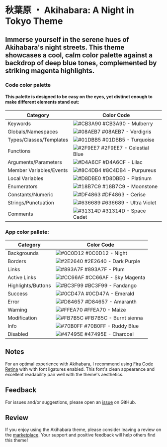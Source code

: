 # 秋葉原 ・ Akihabara: A Night in Tokyo Theme

## Immerse yourself in the serene hues of Akihabara's night streets. This theme showcases a cool, calm color palette against a backdrop of deep blue tones, complemented by striking magenta highlights.

### Code color palette

#### This palette is designed to be easy on the eyes, yet distinct enough to make different elements stand out:

| Category                   | Color Code                 |
|----------------------------|----------------------------|
| Keywords                   | ![#CB3A90](https://via.placeholder.com/15/CB3A90/000000?text=+) #CB3A90 - Mulberry |
| Globals/Namespaces         | ![#08AEB7](https://via.placeholder.com/15/08AEB7/000000?text=+) #08AEB7 - Verdigris |
| Types/Classes/Templates    | ![#01DBB5](https://via.placeholder.com/15/01DBB5/000000?text=+) #01DBB5 - Turquoise |
| Functions                  | ![#2F9EE7](https://via.placeholder.com/15/2F9EE7/000000?text=+) #2F9EE7 - Celestial Blue |
| Arguments/Parameters       | ![#D4A6CF](https://via.placeholder.com/15/D4A6CF/000000?text=+) #D4A6CF - Lilac |
| Member Variables/Events    | ![#8C4DB4](https://via.placeholder.com/15/8C4DB4/000000?text=+) #8C4DB4 - Purpureus |
| Local Variables            | ![#D8DBE0](https://via.placeholder.com/15/D8DBE0/000000?text=+) #D8DBE0 - Platinum |
| Enumerators                | ![#18B7C9](https://via.placeholder.com/15/18B7C9/000000?text=+) #18B7C9 - Moonstone |
| Constants/Numeric          | ![#DF4863](https://via.placeholder.com/15/DF4863/000000?text=+) #DF4863 - Cerise |
| Strings/Punctuation        | ![#636689](https://via.placeholder.com/15/636689/000000?text=+) #636689 - Ultra Violet |
| Comments                   | ![#31314D](https://via.placeholder.com/15/31314D/000000?text=+) #31314D - Space Cadet |

### App color pallete:

| Category              | Color Code                 |
|-----------------------|----------------------------|
| Backgrounds           | ![#0C0D12](https://via.placeholder.com/15/0C0D12/000000?text=+) #0C0D12 - Night |
| Borders               | ![#2E2640](https://via.placeholder.com/15/2E2640/000000?text=+) #2E2640 - Dark Purple |
| Links                 | ![#893A7F](https://via.placeholder.com/15/893A7F/000000?text=+) #893A7F - Plum |
| Active Links          | ![#CC66AF](https://via.placeholder.com/15/CC66AF/000000?text=+) #CC66AF - Sky Magenta |
| Highlights/Buttons    | ![#BC3F99](https://via.placeholder.com/15/BC3F99/000000?text=+) #BC3F99 - Fandango |
| Success               | ![#0CD47A](https://via.placeholder.com/15/0CD47A/000000?text=+) #0CD47A - Emerald |
| Error                 | ![#D84657](https://via.placeholder.com/15/D84657/000000?text=+) #D84657 - Amaranth |
| Warning               | ![#FFEA70](https://via.placeholder.com/15/FFEA70/000000?text=+) #FFEA70 - Maize |
| Modification          | ![#FB7B5C](https://via.placeholder.com/15/FB7B5C/000000?text=+) #FB7B5C - Burnt sienna |
| Info                  | ![#70B0FF](https://via.placeholder.com/15/70B0FF/000000?text=+) #70B0FF - Ruddy Blue |
| Disabled              | ![#47495E](https://via.placeholder.com/15/47495E/000000?text=+) #47495E - Charcoal |

## Notes
For an optimal experience with Akihabara, I recommend using [Fira Code Retina][fira_code_link] with with font ligatures enabled. This font's clean appearance and excellent readability pair well with the theme's aesthetics.

## Feedback

For issues and/or suggestions, please open an [issue][issue_link] on GitHub.

## Review
If you enjoy using the Akihabara theme, please consider leaving a review on the [marketplace][marketplace_link]. Your support and positive feedback will help others find this theme!

[fira_code_link]: https://github.com/tonsky/FiraCode 'FiraCode GitHub repository page'
[issue_link]: https://github.com/justinlavi/Akihabara/issues 'GitHub issue page'
[marketplace_link]: https://marketplace.visualstudio.com/items?itemName=justin-lavi.akihabara 'Visual Studio Marketplace page'
